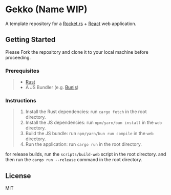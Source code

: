 # Gekko (Name WIP)

A template repository for a [Rocket.rs](https://rocket.rs/) + [React](https://reactjs.org/) web application.

## Getting Started

Please Fork the repository and clone it to your local machine before proceeding.

### Prerequisites
> - [Rust](https://www.rust-lang.org/tools/install)
> - A JS Bundler (e.g. [Bunjs](https://bun.sh/))

### Instructions
> 1. Install the Rust dependencies:
> run `cargo fetch` in the root directory.
> 2. Install the JS dependencies:
> run `npm/yarn/bun install` in the `web` directory.
> 3. Build the JS bundle:
> run `npm/yarn/bun run compile` in the `web` directory.
> 4. Run the application:
> run `cargo run` in the root directory.

for release builds, run the `scripts/build-web` script in the root directory.
and then run the `cargo run --release` command in the root directory.

## License
MIT 

